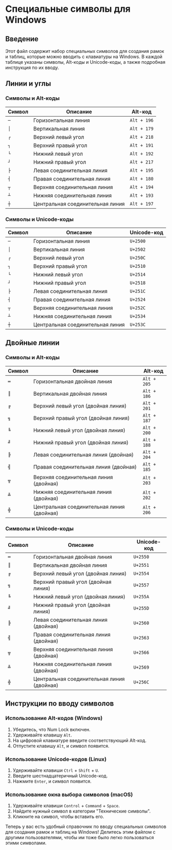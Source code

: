 # Специальные символы для Windows

## Введение

Этот файл содержит набор специальных символов для создания рамок и таблиц, которые можно вводить с клавиатуры на Windows. В каждой таблице указаны символы, Alt-коды и Unicode-коды, а также подробная инструкция по их вводу.

## Линии и углы

### Символы и Alt-коды

| Символ | Описание | Alt-код     |
|--------|----------|-------------|
| `─`    | Горизонтальная линия | `Alt + 196` |
| `│`    | Вертикальная линия   | `Alt + 179` |
| `┌`    | Верхний левый угол   | `Alt + 218` |
| `┐`    | Верхний правый угол  | `Alt + 191` |
| `└`    | Нижний левый угол    | `Alt + 192` |
| `┘`    | Нижний правый угол   | `Alt + 217` |
| `├`    | Левая соединительная линия | `Alt + 195` |
| `┤`    | Правая соединительная линия | `Alt + 180` |
| `┬`    | Верхняя соединительная линия | `Alt + 194` |
| `┴`    | Нижняя соединительная линия | `Alt + 193` |
| `┼`    | Центральная соединительная линия | `Alt + 197` |

### Символы и Unicode-коды

| Символ | Описание | Unicode-код |
|--------|----------|-------------|
| `─`    | Горизонтальная линия | `U+2500`   |
| `│`    | Вертикальная линия   | `U+2502`   |
| `┌`    | Верхний левый угол   | `U+250C`   |
| `┐`    | Верхний правый угол  | `U+2510`   |
| `└`    | Нижний левый угол    | `U+2514`   |
| `┘`    | Нижний правый угол   | `U+2518`   |
| `├`    | Левая соединительная линия | `U+251C`   |
| `┤`    | Правая соединительная линия | `U+2524`   |
| `┬`    | Верхняя соединительная линия | `U+252C`   |
| `┴`    | Нижняя соединительная линия | `U+2534`   |
| `┼`    | Центральная соединительная линия | `U+253C`   |

## Двойные линии

### Символы и Alt-коды

| Символ | Описание | Alt-код     |
|--------|----------|-------------|
| `═`    | Горизонтальная двойная линия | `Alt + 205` |
| `║`    | Вертикальная двойная линия   | `Alt + 186` |
| `╔`    | Верхний левый угол (двойная линия) | `Alt + 201` |
| `╗`    | Верхний правый угол (двойная линия) | `Alt + 187` |
| `╚`    | Нижний левый угол (двойная линия)  | `Alt + 200` |
| `╝`    | Нижний правый угол (двойная линия) | `Alt + 188` |
| `╠`    | Левая соединительная линия (двойная) | `Alt + 204` |
| `╣`    | Правая соединительная линия (двойная) | `Alt + 185` |
| `╦`    | Верхняя соединительная линия (двойная) | `Alt + 203` |
| `╩`    | Нижняя соединительная линия (двойная) | `Alt + 202` |
| `╬`    | Центральная соединительная линия (двойная) | `Alt + 206` |

### Символы и Unicode-коды

| Символ | Описание | Unicode-код |
|--------|----------|-------------|
| `═`    | Горизонтальная двойная линия | `U+2550`   |
| `║`    | Вертикальная двойная линия   | `U+2551`   |
| `╔`    | Верхний левый угол (двойная линия) | `U+2554`   |
| `╗`    | Верхний правый угол (двойная линия) | `U+2557`   |
| `╚`    | Нижний левый угол (двойная линия)  | `U+255A`   |
| `╝`    | Нижний правый угол (двойная линия) | `U+255D`   |
| `╠`    | Левая соединительная линия (двойная) | `U+2560`   |
| `╣`    | Правая соединительная линия (двойная) | `U+2563`   |
| `╦`    | Верхняя соединительная линия (двойная) | `U+2566`   |
| `╩`    | Нижняя соединительная линия (двойная) | `U+2569`   |
| `╬`    | Центральная соединительная линия (двойная) | `U+256C`   |

## Инструкции по вводу символов

### Использование Alt-кодов (Windows)
1. Убедитесь, что Num Lock включен.
2. Удерживайте клавишу `Alt`.
3. На цифровой клавиатуре введите соответствующий Alt-код.
4. Отпустите клавишу `Alt`, и символ появится.

### Использование Unicode-кодов (Linux)
1. Удерживайте клавиши `Ctrl` + `Shift` + `U`.
2. Введите шестнадцатеричный Unicode-код.
3. Нажмите `Enter`, и символ появится.

### Использование окна выбора символов (macOS)
1. Удерживайте клавиши `Control` + `Command` + `Space`.
2. Найдите нужный символ в категории "Технические символы".
3. Кликните на символ, чтобы вставить его.

Теперь у вас есть удобный справочник по вводу специальных символов для создания рамок и таблиц на Windows! Делитесь этим файлом с другими пользователями, чтобы им тоже было легко пользоваться этими символами.
